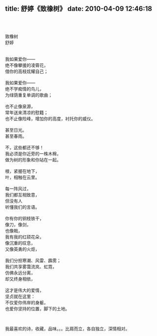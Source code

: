 title: 舒婷《致橡树》
date: 2010-04-09 12:46:18
---

<p style=\"text-align: center\">
	&nbsp;</p>
<p style=\"text-align: center\">
	<span _fck_bookmark=\"1\" style=\"display: none\"><br />
	致橡树 <br />
	舒婷 <br />
	<br />
	<br />
	我如果爱你&mdash;&mdash; <br />
	绝不像攀援的凌霄花， <br />
	借你的高枝炫耀自己； <br />
	<br />
	我如果爱你&mdash;&mdash; <br />
	绝不学痴情的鸟儿， <br />
	为绿荫重复单调的歌曲； <br />
	<br />
	也不止像泉源， <br />
	常年送来清凉的慰籍； <br />
	也不止像险峰，增加你的高度，衬托你的威仪。 <br />
	<br />
	甚至日光。 <br />
	甚至春雨。 <br />
	<br />
	不，这些都还不够！ <br />
	我必须是你近旁的一株木棉， <br />
	做为树的形象和你站在一起。 <br />
	<br />
	根，紧握在地下， <br />
	叶，相触在云里。 <br />
	<br />
	每一阵风过， <br />
	我们都互相致意， <br />
	但没有人 <br />
	听懂我们的言语。 <br />
	<br />
	你有你的铜枝铁干， <br />
	像刀，像剑， <br />
	也像戟， <br />
	我有我的红硕花朵， <br />
	像沉重的叹息， <br />
	又像英勇的火炬， <br />
	<br />
	我们分担寒潮、风雷、霹雳； <br />
	我们共享雾霭流岚、虹霓， <br />
	仿佛永远分离， <br />
	却又终身相依， <br />
	<br />
	这才是伟大的爱情， <br />
	坚贞就在这里： <br />
	不仅爱你伟岸的身躯， <br />
	也爱你坚持的位置，脚下的土地。 </span></p>
<p style=\"text-align: center\">
	&nbsp;</p>
<p style=\"text-align: center\">
	<span style=\"color: #ee82ee\">我最喜欢的诗，收藏，品味。。。比肩而立，各自独立，深情相对。</span></p>
